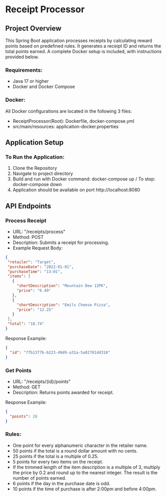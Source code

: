 # Receipt Processor

## Project Overview

This Spring Boot application processes receipts by calculating reward points based on predefined rules. 
It generates a receipt ID and returns the total points earned. A complete Docker setup is included, with 
instructions provided below.

### Requirements:
- Java 17 or higher
- Docker and Docker Compose 

### Docker:

All Docker configurations are located in the following 3 files:

- ReceiptProcessor(Root): Dockerfile, docker-compose.yml
- src/main/resources: application-docker.properties

## Application Setup

### To Run the Application:
1. Clone the Repository
2. Navigate to project directory
3. Build and run with Docker command: docker-compose up / To stop: docker-compose down
4. Application should be available on port http://localhost:8080

## API Endpoints

### Process Receipt
- URL: "/receipts/process"
- Method: POST
- Description: Submits a receipt for processing.
- Example Request Body:
```json
{
 "retailer": "Target",
 "purchaseDate": "2022-01-01",
 "purchaseTime": "13:01",
 "items": [
   {
     "shortDescription": "Mountain Dew 12PK",
     "price": "6.49"
   },
   {
     "shortDescription": "Emils Cheese Pizza",
     "price": "12.25"
   }
 ],
 "total": "18.74"
}
```
Response Example:
```json
{
  "id": "7fb1377b-b223-49d9-a31a-5a02701dd310"
}
```
### Get Points
- URL: "/receipts/{id}/points"
- Method: GET
- Description: Returns points awarded for receipt. 

Response Example:
```json
{
  "points": 28
}
```
### Rules:
- One point for every alphanumeric character in the retailer name.
- 50 points if the total is a round dollar amount with no cents.
- 25 points if the total is a multiple of 0.25.
- 5 points for every two items on the receipt.
- If the trimmed length of the item description is a multiple of 3, multiply the price by 0.2 and round up to the nearest integer. The result is the number of points earned.
- 6 points if the day in the purchase date is odd.
- 10 points if the time of purchase is after 2:00pm and before 4:00pm.
